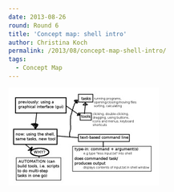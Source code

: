 ```yaml
---
date: 2013-08-26
round: Round 6
title: 'Concept map: shell intro'
author: Christina Koch
permalink: /2013/08/concept-map-shell-intro/
tags:
  - Concept Map
---
```

[<img class="alignnone size-medium wp-image-4126" alt="concept-map-shell" src="/uploads/2013/08/concept-map-shell-300x196.jpeg" width="300" height="196" />][1]

 [1]: /uploads/2013/08/concept-map-shell.jpeg
